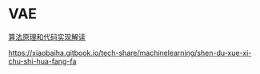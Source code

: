 # VAE

[算法原理和代码实现解读](https://xiaobaiha.gitbook.io/tech-share/machinelearning/vae-suan-fa)

https://xiaobaiha.gitbook.io/tech-share/machinelearning/shen-du-xue-xi-chu-shi-hua-fang-fa